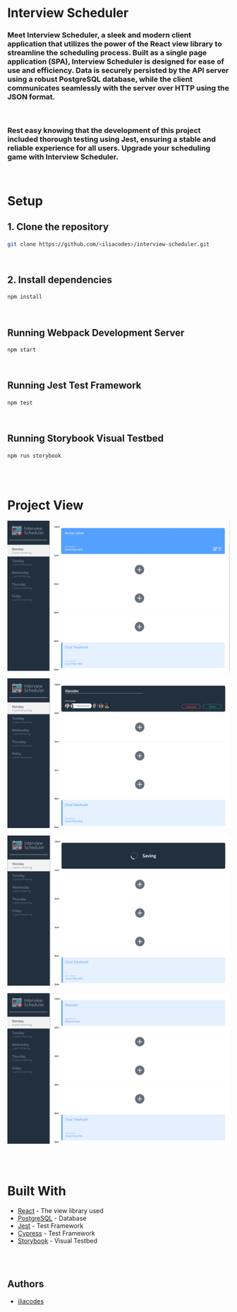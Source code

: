 # Interview Scheduler
### Meet Interview Scheduler, a sleek and modern client application that utilizes the power of the React view library to streamline the scheduling process. Built as a single page application (SPA), Interview Scheduler is designed for ease of use and efficiency. Data is securely persisted by the API server using a robust PostgreSQL database, while the client communicates seamlessly with the server over HTTP using the JSON format. 
</br>

### Rest easy knowing that the development of this project included thorough testing using Jest, ensuring a stable and reliable experience for all users. Upgrade your scheduling game with Interview Scheduler.
</br>

# Setup
## 1. Clone the repository
```sh
git clone https://github.com/<iliacodes>/interview-scheduler.git
```
</br>


## 2. Install dependencies
```sh
npm install
```

</br>

## Running Webpack Development Server

```sh
npm start
```

</br>

## Running Jest Test Framework

```sh
npm test
```

</br>

## Running Storybook Visual Testbed

```sh
npm run storybook
```
</br>
</br>



# Project View

![Page view.](https://github.com/iliacodes/Interview-Scheduler-/blob/master/docs/Screenshot%202023-01-19%20035702.png)
</br>

![Editing an appointment.](https://github.com/iliacodes/Interview-Scheduler-/blob/master/docs/Screenshot%202023-01-19%20035740.png)
</br>

![Saving Changes.](https://github.com/iliacodes/Interview-Scheduler-/blob/master/docs/Screenshot%202023-01-19%20035814.png)
</br>

![Display of changes.](https://github.com/iliacodes/Interview-Scheduler-/blob/master/docs/Screenshot%202023-01-19%20041935.png)



</br></br>


# Built With
- [React](https://reactjs.org/) - The view library used
- [PostgreSQL](https://www.postgresql.org/) - Database
- [Jest](https://jestjs.io/) - Test Framework
- [Cypress](https://www.cypress.io/) - Test Framework
- [Storybook](https://storybook.js.org/) - Visual Testbed

</br>
</br>

## Authors 
- [iliacodes](https://github.com/iliacodes)